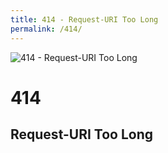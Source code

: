 ```yaml
---
title: 414 - Request-URI Too Long
permalink: /414/
---
```

![414 - Request-URI Too Long](https://www.nps.gov/liho/learn/nature/images/long-tail.jpg)  
# 414  
## Request-URI Too Long  
